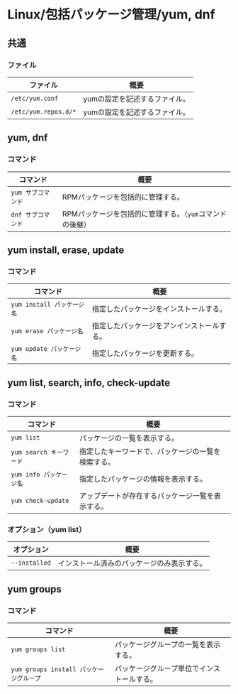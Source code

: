 # Linux/包括パッケージ管理/yum, dnf

## 共通

### ファイル

| ファイル             | 概要                          |
| -------------------- | ----------------------------- |
| `/etc/yum.conf`      | yumの設定を記述するファイル。 |
| `/etc/yum.repos.d/*` | yumの設定を記述するファイル。 |

## yum, dnf

### コマンド

|コマンド|概要|
|---|---|
|`yum サブコマンド`|RPMパッケージを包括的に管理する。|
|`dnf サブコマンド`|RPMパッケージを包括的に管理する。（`yum`コマンドの後継）|

## yum install, erase, update

### コマンド

| コマンド                   | 概要                                       |
| -------------------------- | ------------------------------------------ |
| `yum install パッケージ名` | 指定したパッケージをインストールする。     |
| `yum erase パッケージ名`   | 指定したパッケージをアンインストールする。 |
| `yum update パッケージ名`  | 指定したパッケージを更新する。             |

## yum list, search, info, check-update

### コマンド

| コマンド                        | 概要                                             |
| ----------------------------------- | ------------------------------------------------ |
| `yum list`                              | パッケージの一覧を表示する。                     |
| `yum search キーワード` | 指定したキーワードで、パッケージの一覧を検索する。 |
| `yum info パッケージ名` | 指定したパッケージの情報を表示する。 |
| `yum check-update`                      | アップデートが存在するパッケージ一覧を表示する。 |

### オプション（yum list）

|オプション|概要|
|---|---|
|`--installed`|インストール済みのパッケージのみ表示する。|

## yum groups

### コマンド

| コマンド                                | 概要                                       |
| --------------------------------------- | ------------------------------------------ |
| `yum groups list`                       | パッケージグループの一覧を表示する。       |
| `yum groups install パッケージグループ` | パッケージグループ単位でインストールする。 |
